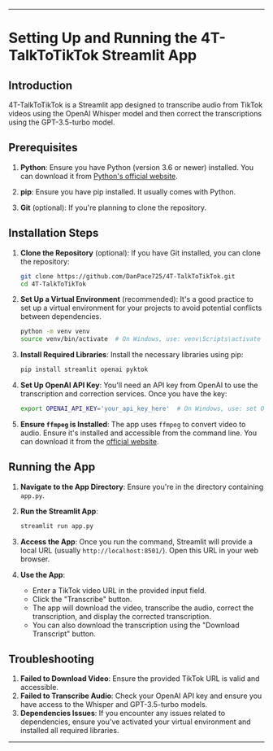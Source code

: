 
---

# Setting Up and Running the 4T-TalkToTikTok Streamlit App

## Introduction

4T-TalkToTikTok is a Streamlit app designed to transcribe audio from TikTok videos using the OpenAI Whisper model and then correct the transcriptions using the GPT-3.5-turbo model.

## Prerequisites

1. **Python**: Ensure you have Python (version 3.6 or newer) installed. You can download it from [Python's official website](https://www.python.org/downloads/).

2. **pip**: Ensure you have pip installed. It usually comes with Python.

3. **Git** (optional): If you're planning to clone the repository.

## Installation Steps

1. **Clone the Repository** (optional):
   If you have Git installed, you can clone the repository:
   ```bash
   git clone https://github.com/DanPace725/4T-TalkToTikTok.git
   cd 4T-TalkToTikTok
   ```

2. **Set Up a Virtual Environment** (recommended):
   It's a good practice to set up a virtual environment for your projects to avoid potential conflicts between dependencies.
   ```bash
   python -m venv venv
   source venv/bin/activate  # On Windows, use: venv\Scripts\activate
   ```

3. **Install Required Libraries**:
   Install the necessary libraries using pip:
   ```bash
   pip install streamlit openai pyktok
   ```

4. **Set Up OpenAI API Key**:
   You'll need an API key from OpenAI to use the transcription and correction services. Once you have the key:
   ```bash
   export OPENAI_API_KEY='your_api_key_here'  # On Windows, use: set OPENAI_API_KEY=your_api_key_here
   ```

5. **Ensure `ffmpeg` is Installed**:
   The app uses `ffmpeg` to convert video to audio. Ensure it's installed and accessible from the command line. You can download it from the [official website](https://ffmpeg.org/download.html).

## Running the App

1. **Navigate to the App Directory**:
   Ensure you're in the directory containing `app.py`.

2. **Run the Streamlit App**:
   ```bash
   streamlit run app.py
   ```

3. **Access the App**:
   Once you run the command, Streamlit will provide a local URL (usually `http://localhost:8501/`). Open this URL in your web browser.

4. **Use the App**:
   - Enter a TikTok video URL in the provided input field.
   - Click the "Transcribe" button.
   - The app will download the video, transcribe the audio, correct the transcription, and display the corrected transcription.
   - You can also download the transcription using the "Download Transcript" button.

## Troubleshooting

1. **Failed to Download Video**: Ensure the provided TikTok URL is valid and accessible.
2. **Failed to Transcribe Audio**: Check your OpenAI API key and ensure you have access to the Whisper and GPT-3.5-turbo models.
3. **Dependencies Issues**: If you encounter any issues related to dependencies, ensure you've activated your virtual environment and installed all required libraries.

---

